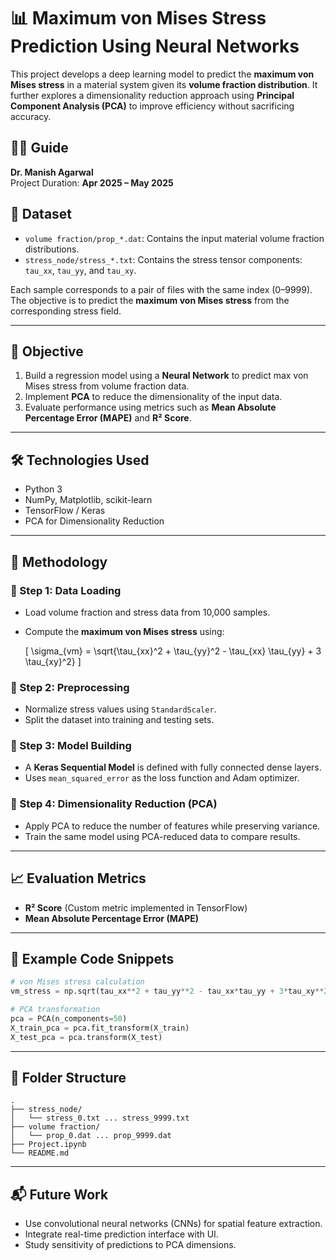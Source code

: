 
# 📊 Maximum von Mises Stress Prediction Using Neural Networks

This project develops a deep learning model to predict the **maximum von Mises stress** in a material system given its **volume fraction distribution**. It further explores a dimensionality reduction approach using **Principal Component Analysis (PCA)** to improve efficiency without sacrificing accuracy.

## 👨‍🏫 Guide
**Dr. Manish Agarwal**  
Project Duration: **Apr 2025 – May 2025**

## 📁 Dataset
- `volume fraction/prop_*.dat`: Contains the input material volume fraction distributions.
- `stress_node/stress_*.txt`: Contains the stress tensor components: `tau_xx`, `tau_yy`, and `tau_xy`.

Each sample corresponds to a pair of files with the same index (0–9999). The objective is to predict the **maximum von Mises stress** from the corresponding stress field.

---

## 🧠 Objective

1. Build a regression model using a **Neural Network** to predict max von Mises stress from volume fraction data.
2. Implement **PCA** to reduce the dimensionality of the input data.
3. Evaluate performance using metrics such as **Mean Absolute Percentage Error (MAPE)** and **R² Score**.

---

## 🛠 Technologies Used

- Python 3
- NumPy, Matplotlib, scikit-learn
- TensorFlow / Keras
- PCA for Dimensionality Reduction

---

## 🧾 Methodology

### 🔹 Step 1: Data Loading
- Load volume fraction and stress data from 10,000 samples.
- Compute the **maximum von Mises stress** using:
  
  \[
  \sigma_{vm} = \sqrt{\tau_{xx}^2 + \tau_{yy}^2 - \tau_{xx} \tau_{yy} + 3 \tau_{xy}^2}
  \]

### 🔹 Step 2: Preprocessing
- Normalize stress values using `StandardScaler`.
- Split the dataset into training and testing sets.

### 🔹 Step 3: Model Building
- A **Keras Sequential Model** is defined with fully connected dense layers.
- Uses `mean_squared_error` as the loss function and Adam optimizer.

### 🔹 Step 4: Dimensionality Reduction (PCA)
- Apply PCA to reduce the number of features while preserving variance.
- Train the same model using PCA-reduced data to compare results.

---

## 📈 Evaluation Metrics

- **R² Score** (Custom metric implemented in TensorFlow)
- **Mean Absolute Percentage Error (MAPE)**

---

## 📌 Example Code Snippets

```python
# von Mises stress calculation
vm_stress = np.sqrt(tau_xx**2 + tau_yy**2 - tau_xx*tau_yy + 3*tau_xy**2)
```

```python
# PCA transformation
pca = PCA(n_components=50)
X_train_pca = pca.fit_transform(X_train)
X_test_pca = pca.transform(X_test)
```

---

## 📂 Folder Structure

```
.
├── stress_node/
│   └── stress_0.txt ... stress_9999.txt
├── volume fraction/
│   └── prop_0.dat ... prop_9999.dat
├── Project.ipynb
└── README.md
```

---

## 📬 Future Work

- Use convolutional neural networks (CNNs) for spatial feature extraction.
- Integrate real-time prediction interface with UI.
- Study sensitivity of predictions to PCA dimensions.


